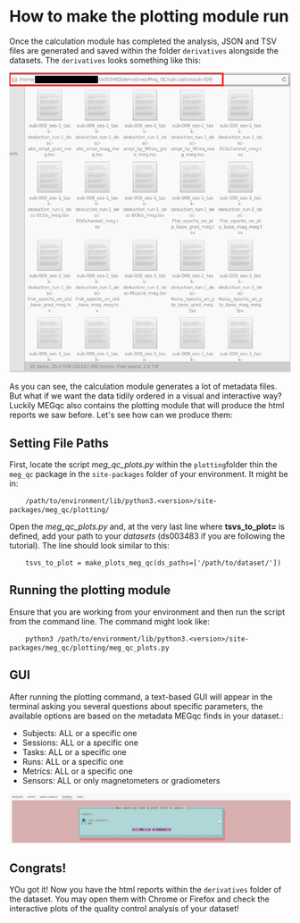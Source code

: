 # How to make the plotting module run

Once the calculation module has completed the analysis, JSON and TSV files are generated and saved within the folder `derivatives` alongside the datasets. The `derivatives` looks something like this:

![derivatives](static/derivatives.png)

As you can see, the calculation module generates a lot of metadata files. But what if we want the data tidily ordered in a visual and interactive way? Luckily MEGqc also contains the plotting module that will produce the html reports we saw before. Let's see how can we produce them:


## Setting File Paths

First, locate the script *meg_qc_plots.py* within the `plotting`folder thin the `meg_qc` package in the `site-packages` folder of your environment. It might be in:

        /path/to/environment/lib/python3.<version>/site-packages/meg_qc/plotting/


Open the *meg_qc_plots.py* and, at the very last line where **tsvs_to_plot=** is defined, add your path to your _datasets_ (ds003483 if you are following the tutorial). The line should look similar to this:

        tsvs_to_plot = make_plots_meg_qc(ds_paths=['/path/to/dataset/'])

## Running the plotting module

Ensure that you are working from your environment and then run the script from the command line. The command might look like:

        python3 /path/to/environment/lib/python3.<version>/site-packages/meg_qc/plotting/meg_qc_plots.py

## GUI
After running the plotting command, a text-based GUI will appear in the terminal asking you several questions about specific parameters, the available options are based on the metadata MEGqc finds in your dataset.:
- Subjects: ALL or a specific one
- Sessions: ALL or a specific one
- Tasks: ALL or a specific one
- Runs: ALL or a specific one
- Metrics: ALL or a specific one
- Sensors: ALL or only magnetometers or gradiometers

![gui](static/gui.png)

## Congrats!

YOu got it! Now you have the html reports within the `derivatives` folder of the dataset. You may open them with Chrome or Firefox and check the interactive plots of the quality control analysis of your dataset!




